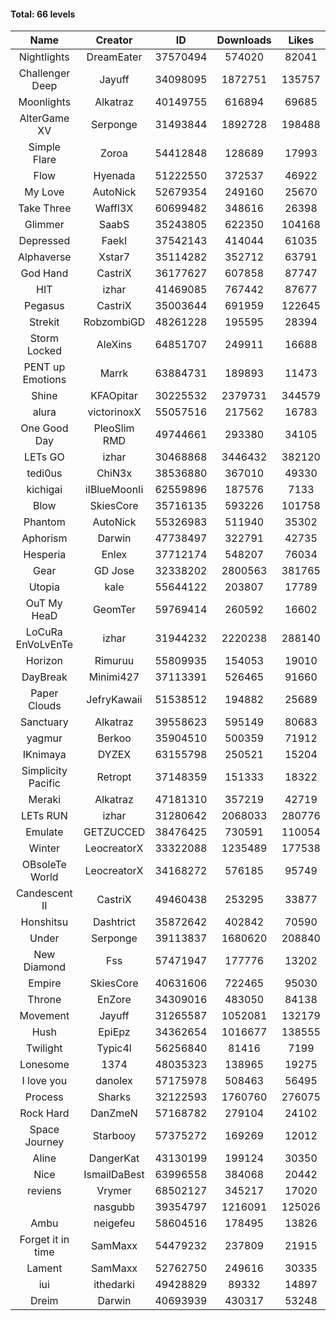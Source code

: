 #### Total: 66 levels

| Name | Creator | ID | Downloads | Likes |
|:---:|:---:|:---:|:---:|:---:|
| Nightlights | DreamEater | 37570494 | 574020 | 82041
| Challenger Deep | Jayuff | 34098095 | 1872751 | 135757
| Moonlights | Alkatraz | 40149755 | 616894 | 69685
| AlterGame XV | Serponge | 31493844 | 1892728 | 198488
| Simple Flare | Zoroa | 54412848 | 128689 | 17993
| Flow | Hyenada | 51222550 | 372537 | 46922
| My Love | AutoNick | 52679354 | 249160 | 25670
| Take Three | Waffl3X | 60699482 | 348616 | 26398
| Glimmer | SaabS | 35243805 | 622350 | 104168
| Depressed | FaekI | 37542143 | 414044 | 61035
| Alphaverse | Xstar7 | 35114282 | 352712 | 63791
| God Hand | CastriX | 36177627 | 607858 | 87747
| HIT | izhar | 41469085 | 767442 | 87677
| Pegasus | CastriX | 35003644 | 691959 | 122645
| Strekit | RobzombiGD | 48261228 | 195595 | 28394
| Storm Locked | AleXins | 64851707 | 249911 | 16688
| PENT up Emotions | Marrk | 63884731 | 189893 | 11473
| Shine | KFAOpitar | 30225532 | 2379731 | 344579
| alura | victorinoxX | 55057516 | 217562 | 16783
| One Good Day | PleoSlim RMD | 49744661 | 293380 | 34105
| LETs GO | izhar | 30468868 | 3446432 | 382120
| tedi0us | ChiN3x | 38536880 | 367010 | 49330
| kichigai | iIBlueMoonIi | 62559896 | 187576 | 7133
| Blow | SkiesCore | 35716135 | 593226 | 101758
| Phantom | AutoNick | 55326983 | 511940 | 35302
| Aphorism | Darwin | 47738497 | 322791 | 42735
| Hesperia | Enlex | 37712174 | 548207 | 76034
| Gear | GD Jose | 32338202 | 2800563 | 381765
| Utopia | kale | 55644122 | 203807 | 17789
| OuT My HeaD | GeomTer | 59769414 | 260592 | 16602
| LoCuRa EnVoLvEnTe | izhar | 31944232 | 2220238 | 288140
| Horizon | Rimuruu | 55809935 | 154053 | 19010
| DayBreak | Minimi427 | 37113391 | 526465 | 91660
| Paper Clouds | JefryKawaii | 51538512 | 194882 | 25689
| Sanctuary | Alkatraz | 39558623 | 595149 | 80683
| yagmur | Berkoo | 35904510 | 500359 | 71912
| IKnimaya | DYZEX | 63155798 | 250521 | 15204
| Simplicity Pacific | Retropt | 37148359 | 151333 | 18322
| Meraki | Alkatraz | 47181310 | 357219 | 42719
| LETs  RUN | izhar | 31280642 | 2068033 | 280776
| Emulate | GETZUCCED | 38476425 | 730591 | 110054
| Winter | LeocreatorX | 33322088 | 1235489 | 177538
| OBsoleTe World | LeocreatorX | 34168272 | 576185 | 95749
| Candescent II | CastriX | 49460438 | 253295 | 33877
| Honshitsu | Dashtrict | 35872642 | 402842 | 70590
| Under | Serponge | 39113837 | 1680620 | 208840
| New Diamond | Fss | 57471947 | 177776 | 13202
| Empire | SkiesCore | 40631606 | 722465 | 95030
| Throne | EnZore | 34309016 | 483050 | 84138
| Movement | Jayuff | 31265587 | 1052081 | 132179
| Hush | EpiEpz | 34362654 | 1016677 | 138555
| Twilight | Typic4l | 56256840 | 81416 | 7199
| Lonesome | 1374 | 48035323 | 138965 | 19275
| I love you | danolex | 57175978 | 508463 | 56495
| Process | Sharks | 32122593 | 1760760 | 276075
| Rock Hard | DanZmeN | 57168782 | 279104 | 24102
| Space Journey | Starbooy | 57375272 | 169269 | 12012
| Aline | DangerKat | 43130199 | 199124 | 30350
| Nice | IsmailDaBest | 63996558 | 384068 | 20442
| reviens | Vrymer | 68502127 | 345217 | 17020
|   | nasgubb | 39354797 | 1216091 | 125026
| Ambu | neigefeu | 58604516 | 178495 | 13826
| Forget it in time | SamMaxx | 54479232 | 237809 | 21915
| Lament | SamMaxx | 52762750 | 249616 | 30335
| iui | ithedarki | 49428829 | 89332 | 14897
| Dreim | Darwin | 40693939 | 430317 | 53248
